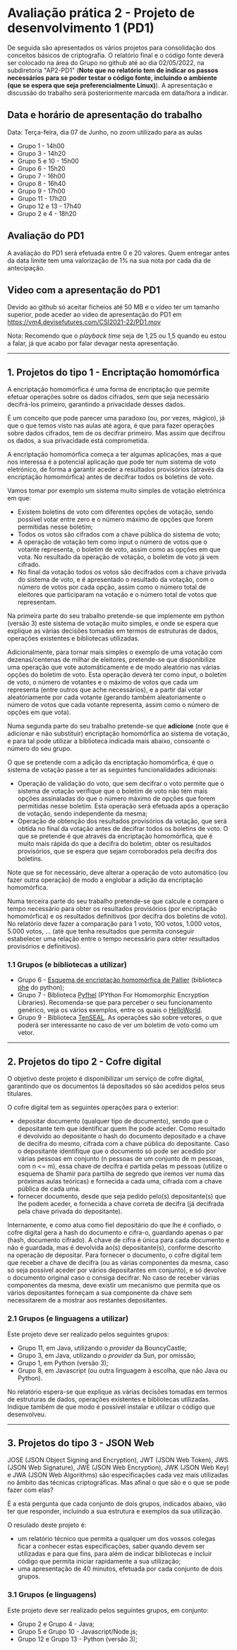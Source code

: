 # Avaliação prática 2 - Projeto de desenvolvimento 1 (PD1)


De seguida são apresentados os vários projetos para consolidação dos conceitos básicos de criptografia. O relatório final e o código fonte deverá ser colocado na área do Grupo no github até ao dia 02/05/2022, na subdiretoria "AP2-PD1" (**Note que no relatório tem de indicar os passos necessários para se poder testar o código fonte, incluindo o ambiente (que se espera que seja preferencialmente Linux)**).
A apresentação e discussão do trabalho será posteriormente marcada em data/hora a indicar.

## Data e horário de apresentação do trabalho

Data: Terça-feira, dia 07 de Junho, no zoom utilizado para as aulas

+ Grupo 1 - 14h00
+ Grupo 3 - 14h20
+ Grupo 5 e 10 - 15h00
+ Grupo 6 - 15h20
+ Grupo 7 - 16h00
+ Grupo 8 - 16h40
+ Grupo 9 - 17h00
+ Grupo 11 - 17h20
+ Grupo 12 e 13 - 17h40
+ Grupo 2 e 4 - 18h20


## Avaliação do PD1

A avaliação do PD1 será efetuada entre 0 e 20 valores. Quem entregar antes da data limite tem uma valorização de 1% na sua nota por cada dia de antecipação.

## Video com a apresentação do PD1


Devido ao github só aceitar ficheios até 50 MB e o vídeo ter um tamanho superior, pode aceder ao video de apresentação do PD1 em <https://vm4.devisefutures.com/CSI2021-22/PD1.mov>

Nota: Recomendo que o _playback time_ seja de 1,25 ou 1,5 quando eu estou a falar, já que acabo por falar devagar nesta apresentação.

----

## 1. Projetos do tipo 1 - Encriptação homomórfica

A encriptação homomórfica é uma forma de encriptação que permite efetuar operações sobre os dados cifrados, sem que seja necessário decifrá-los primeiro, garantindo a privacidade desses dados. 

É um conceito que pode parecer uma paradoxo (ou, por vezes, mágico), já que o que temos visto nas aulas até agora, é que para fazer operações sobre dados cifrados, tem de os decifrar primeiro. Mas assim que decifrou os dados, a sua privacidade está comprometida.

A encriptação homomórfica começa a ter algumas aplicações, mas a que nos interessa é a potencial aplicação que pode ter num sistema de voto eletrónico, de forma a garantir aceder a resultados provisórios (através da encriptação homomórfica) antes de decifrar todos os boletins de voto.

Vamos tomar por exemplo um sistema muito simples de votação eletrónica em que:

+ Existem boletins de voto com diferentes opções de votação, sendo possível votar entre zero e o número máximo de opções que forem permitidas nesse boletim;
+ Todos os votos são cifrados com a chave pública do sistema de voto;
+ A operação de votação tem como input o número de votos que o votante representa, o boletim de voto, assim como as opções em que vota. No resultado da operação de votação, o boletim de voto já vem cifrado.
+ No final da votação todos os votos são decifrados com a chave privada do sistema de voto, e é apresentado o resultado da votação, com o número de votos por cada opção, assim como o número total de eleitores que participaram na votação e o número total de votos que representam.

Na primeira parte do seu trabalho pretende-se que implemente em python (versão 3) este sistema de votação muito simples, e onde se espera que explique as várias decisões tomadas em termos de estruturas de dados, operações existentes e bibliotecas utilizadas.

Adicionalmente, para tornar mais simples o exemplo de uma votação com dezenas/centenas de milhar de eleitores, pretende-se que disponibilize uma operação que vote automáticamente e de modo aleatório nas várias opções do boletim de voto. Esta operação deverá ter como input, o boletim de voto, o número de votantes e o máximo de votos que cada um representa (entre outros que ache necessários), e a partir daí votar aleatóriamente por cada votante (gerando também aleatoriamente o número de votos que cada votante representa, assim como o número de opções em que vota).

Numa segunda parte do seu trabalho pretende-se que **adicione** (note que é adicionar e não substituir) encriptação homomórfica ao sistema de votação, e para tal pode utilizar a biblioteca indicada mais abaixo, consoante o número do seu grupo.

O que se pretende com a adição da encriptação homomórfica, é que o sistema de votação passe a ter as seguintes funcionalidades adicionais:

+ Operação de validação do voto, que sem decifrar o voto permite que o sistema de votação verifique que o boletim de voto não tem mais opções assinaladas do que o número máximo de opções que forem permitidas nesse boletim. Esta operação será efetuada após a operação de votação, sendo independente da mesma;
+ Operação de obtenção dos resultados provisórios da votação, que será obtida no final da votação antes de decifrar todos os boletins de voto. O que se pretende é que através da encriptação homomórfica, que é muito mais rápida do que a decifra do boletim, obter os resultados provisórios, que se espera que sejam corroborados pela decifra dos boletins.

Note que se for necessário, deve alterar a operação de voto automático (ou fazer outra operação) de modo a englobar a adição da encriptação homomórfica.

Numa terceira parte do seu trabalho pretende-se que calcule e compare o tempo necessário para obter os resultados provisórios (por encriptação homomórfica) e os resultados definitivos (por decifra dos boletins de voto). No relatório deve fazer a comparação para 1 voto, 100 votos, 1.000 votos, 5.000 votos, ... (até que tenha resultados que permita conseguir estabelecer uma relação entre o tempo necessário para obter resultados provisórios e definitivos).

### 1.1 Grupos (e bibliotecas a utilizar)

+ Grupo 6 - [Esquema de encriptação homomórfica de Pallier](https://en.wikipedia.org/wiki/Paillier_cryptosystem) (biblioteca [phe](https://coderzcolumn.com/tutorials/python/paillier-homomorphic-encryption-phe) do python);
+ Grupo 7 - Biblioteca [Pyfhel](https://github.com/ibarrond/Pyfhel) (PYthon For Homomorphic Encryption Libraries). Recomenda-se que para perceber o seu funcionamento genérico, veja os vários exemplos, entre os quais o [HelloWorld](https://github.com/ibarrond/Pyfhel/blob/master/examples/Demo_HelloWorld.py).
+ Grupo 9 - Biblioteca [TenSEAL](https://github.com/OpenMined/TenSEAL). As operações são sobre vetores, o que poderá ser interessante no caso de ver um boletim de voto como um vetor.

-----

## 2. Projetos do tipo 2 - Cofre digital

O objetivo deste projeto é disponibilizar um serviço de cofre digital, garantindo que os documentos lá depositados só são acedidos pelos seus titulares.

O cofre digital tem as seguintes operações para o exterior:

+ depositar documento (qualquer tipo de documento), sendo que o depositante tem que identificar quem lhe pode aceder. Como resultado é devolvido ao depositante o hash do documento depositado e a chave de decifra do mesmo, cifrada com a chave pública do depositante. Caso o depositante identifique que o documento só pode ser acedido por várias pessoas em conjunto (n pessoas de um conjunto de m pessoas, com n <= m), essa chave de decifra é partida pelas m pessoas (utilize o esquema de Shamir para partilha de segredo que iremos ver numa das próximas aulas teóricas) e fornecida a cada uma, cifrada com a chave pública de cada uma.
+ fornecer documento, desde que seja pedido pelo(s) depositante(s) que lhe podem aceder, e fornecida a chave correta de decifra (já decifrada pela chave privada do depositante).

Internamente, e como atua como fiel depositário do que lhe é confiado, o cofre digital gera a hash do documento e cifra-o, guardando apenas o par (hash, documento cifrado). A chave de cifra é única para cada documento e não é guardada, mas é devolvida ao(s) depositante(s), conforme descrito na operação de depositar.
Para fornecer o documento, o cofre digital tem que receber a chave de decifra (ou as várias componentes da mesma, caso só seja possível aceder por vários depositantes em conjunto), e só devolve o documento original caso o consiga decifrar. No caso de receber várias componentes da mesma, deve existir um mecanismo que permita que os vários depositantes forneçam a sua componente da chave sem necessitarem de a mostrar aos restantes depositantes.

### 2.1 Grupos (e linguagens a utilizar)

Este projeto deve ser realizado pelos seguintes grupos:

+ Grupo 11, em Java, utilizando o _provider_ da BouncyCastle;
+ Grupo 3, em Java, utilizando o _provider_ da Sun, por omissão;
+ Grupo 1, em Python (versão 3);
+ Grupo 8, em Javascript (ou outra linguagem à escolha, que não Java ou Python).

No relatório espera-se que explique as várias decisões tomadas em termos de estruturas de dados, operações existentes e bibliotecas utilizadas. Indique também de que modo é possível instalar e utilizar o código que desenvolveu.



-----

## 3. Projetos do tipo 3 - JSON Web

JOSE (JSON Object Signing and Encryption), JWT (JSON Web Token), JWS (JSON Web Signature), JWE (JSON Web Encryption), JWK (JSON Web Key) e JWA (JSON Web Algorithms) são especificações cada vez mais utilizadas no âmbito das técnicas criptográficas. Mas afinal o que são e o que se pode fazer com elas?

É a esta pergunta que cada conjunto de dois grupos, indicados abaixo, vão ter que responder, incluindo a sua estrutura e exemplos da sua utilização. 

O resulado deste projeto é:

+ um relatório técnico que permita a qualquer um dos vossos colegas ficar a conhecer estas especificações, saber quando devem ser utilizadas e para que fins, para além de indicar bibliotecas e incluir código que permita iniciar rapidamente a sua utilização;
+ uma apresentação de 40 minutos, efetuada por cada conjunto de dois grupos.

### 3.1 Grupos (e linguagens)

Este projeto deve ser realizado pelos seguintes grupos, em conjunto:

+ Grupo 2 e Grupo 4 - Java;
+ Grupo 5 e Grupo 10 - Javascript/Node.js;
+ Grupo 12 e Grupo 13 - Python (versão 3);
 
